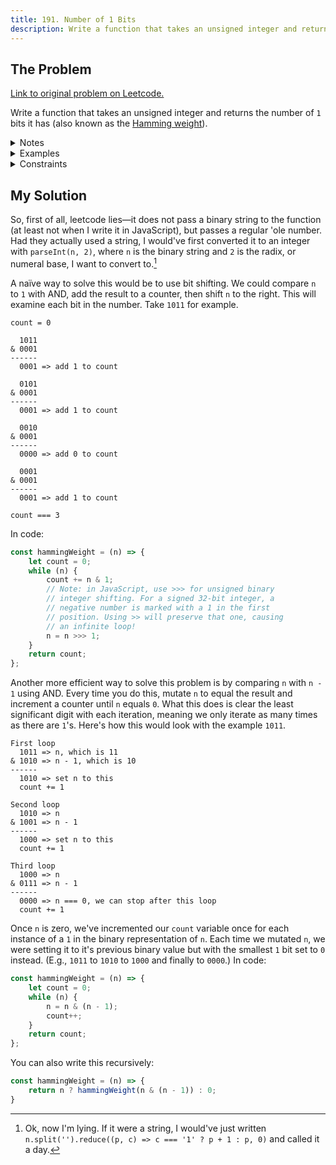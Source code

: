 ```yaml
---
title: 191. Number of 1 Bits
description: Write a function that takes an unsigned integer and returns the number of '1' bits it has (also known as the Hamming weight).
---
```


## The Problem

[Link to original problem on Leetcode.](https://leetcode.com/problems/number-of-1-bits/)

Write a function that takes an unsigned integer and returns the number of `1` bits it has (also known as the [Hamming weight](http://en.wikipedia.org/wiki/Hamming_weight)).

<details>
<summary>Notes</summary>

- Note that in some languages, such as Java, there is no unsigned integer type. In this case, the input will be given as a signed integer type. It should not affect your implementation, as the integer's internal binary representation is the same, whether it is signed or unsigned.
- In Java, the compiler represents the signed integers using [2's complement notation](https://en.wikipedia.org/wiki/Two%27s_complement). Therefore, in Example 3, the input represents the signed integer. `-3`.
</details>

<details>
<summary>Examples</summary>

Example 1:

```
Input: n = 00000000000000000000000000001011
Output: 3
Explanation: The input binary string 00000000000000000000000000001011 has a total of three '1' bits.
```

Example 2:

```
Input: n = 00000000000000000000000010000000
Output: 1
Explanation: The input binary string 00000000000000000000000010000000 has a total of one '1' bit.
```

Example 3:

```
Input: n = 11111111111111111111111111111101
Output: 31
Explanation: The input binary string 11111111111111111111111111111101 has a total of thirty one '1' bits.
```
</details>

<details>
<summary>Constraints</summary>

- The input must be a **binary string** of length `32`.
</details>

## My Solution

So, first of all, leetcode lies—it does not pass a binary string to the function (at least not when I write it in JavaScript), but passes a regular 'ole number. Had they actually used a string, I would've first converted it to an integer with `parseInt(n, 2)`, where `n` is the binary string and `2` is the radix, or numeral base, I want to convert to.[^1]

A naïve way to solve this would be to use bit shifting. We could compare `n` to `1` with AND, add the result to a counter, then shift `n` to the right. This will examine each bit in the number. Take `1011` for example.

```
count = 0

  1011
& 0001
------
  0001 => add 1 to count

  0101
& 0001
------
  0001 => add 1 to count

  0010
& 0001
------
  0000 => add 0 to count

  0001
& 0001
------
  0001 => add 1 to count

count === 3
```

In code:

```javascript
const hammingWeight = (n) => {
	let count = 0;
	while (n) {
		count += n & 1;
		// Note: in JavaScript, use >>> for unsigned binary
		// integer shifting. For a signed 32-bit integer, a
		// negative number is marked with a 1 in the first
		// position. Using >> will preserve that one, causing
		// an infinite loop!
		n = n >>> 1;
	}
	return count;
};
```

Another more efficient way to solve this problem is by comparing `n` with `n - 1` using AND. Every time you do this, mutate `n` to equal the result and increment a counter until `n` equals `0`. What this does is clear the least significant digit with each iteration, meaning we only iterate as many times as there are `1`'s. Here's how this would look with the example `1011`.

```
First loop
  1011 => n, which is 11
& 1010 => n - 1, which is 10
------
  1010 => set n to this
  count += 1

Second loop
  1010 => n
& 1001 => n - 1
------
  1000 => set n to this
  count += 1

Third loop
  1000 => n
& 0111 => n - 1
------
  0000 => n === 0, we can stop after this loop
  count += 1
```

Once `n` is zero, we've incremented our `count` variable once for each instance of a `1` in the binary representation of `n`. Each time we mutated `n`, we were setting it to it's previous binary value but with the smallest `1` bit set to `0` instead. (E.g., `1011` to `1010` to `1000` and finally to `0000`.) In code:

```javascript
const hammingWeight = (n) => {
	let count = 0;
	while (n) {
		n = n & (n - 1);
		count++;
	}
	return count;
};
```

You can also write this recursively:

```javascript
const hammingWeight = (n) => {
	return n ? hammingWeight(n & (n - 1)) : 0;
}
```

[^1]: Ok, now I'm lying. If it were a string, I would've just written `n.split('').reduce((p, c) => c === '1' ? p + 1 : p, 0)` and called it a day.